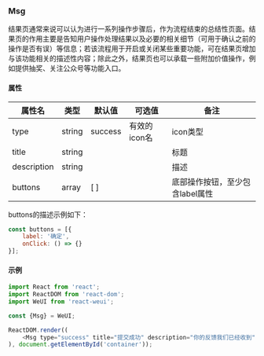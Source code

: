 
### Msg

结果页通常来说可以认为进行一系列操作步骤后，作为流程结束的总结性页面。结果页的作用主要是告知用户操作处理结果以及必要的相关细节（可用于确认之前的操作是否有误）等信息；若该流程用于开启或关闭某些重要功能，可在结果页增加与该功能相关的描述性内容；除此之外，结果页也可以承载一些附加价值操作，例如提供抽奖、关注公众号等功能入口。

#### 属性

属性名|类型|默认值|可选值|备注
------|----|------|------|----|
type|string|success|有效的icon名|icon类型
title | string|||标题
description|string|||描述
buttons|array| [ ]| | 底部操作按钮，至少包含label属性

buttons的描述示例如下：

```javascript
const buttons = [{
    label: '确定',
    onClick: () => {}
}];
```

#### 示例

```javascript
import React from 'react';
import ReactDOM from 'react-dom';
import WeUI from 'react-weui';

const {Msg} = WeUI;

ReactDOM.render((
    <Msg type="success" title="提交成功" description="你的反馈我们已经收到" />
), document.getElementById('container'));
```